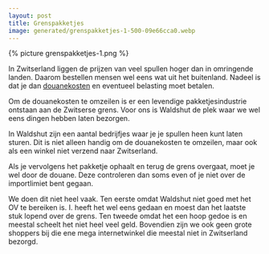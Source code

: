 ```yaml
---
layout: post
title: Grenspakketjes
image: generated/grenspakketjes-1-500-09e66cca0.webp
---
```


{% picture grenspakketjes-1.png %}

In Zwitserland liggen de prijzen van veel spullen hoger dan in omringende landen. Daarom bestellen mensen wel eens wat uit het buitenland. Nadeel is dat je dan [douanekosten](https://roaldin.ch/douanekosten) en eventueel belasting moet betalen.

Om de douanekosten te omzeilen is er een levendige pakketjesindustrie ontstaan aan de Zwitserse grens. Voor ons is Waldshut de plek waar we wel eens dingen hebben laten bezorgen.

In Waldshut zijn een aantal bedrijfjes waar je je spullen heen kunt laten sturen. Dit is niet alleen handig om de douanekosten te omzeilen, maar ook als een winkel niet verzend naar Zwitserland.

Als je vervolgens het pakketje ophaalt en terug de grens overgaat, moet je wel door de douane. Deze controleren dan soms even of je niet over de importlimiet bent gegaan.

We doen dit niet heel vaak. Ten eerste omdat Waldshut niet goed met het OV te bereiken is. I. heeft het wel eens gedaan en moest dan het laatste stuk lopend over de grens. Ten tweede omdat het een hoop gedoe is en meestal scheelt het niet heel veel geld. Bovendien zijn we ook geen grote shoppers bij die ene mega internetwinkel die meestal niet in Zwitserland bezorgd.
